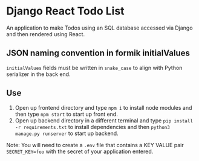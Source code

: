 # Django React Todo List #

An application to make Todos using an SQL database accessed via Django and then rendered using React.

## JSON naming convention in formik initialValues ##

`initialValues` fields must be written in `snake_case` to align with Python serializer in the back end.
## Use ##

1. Open up frontend directory and type `npm i` to install node modules and then type `npm start` to start up front end.
2. Open up backend directory in a different terminal and type `pip install -r requirements.txt` to install dependencies and then `python3 manage.py runserver` to start up backend.

Note: You will need to create a `.env` file that contains a KEY VALUE pair `SECRET_KEY=foo` with the secret of your application entered.


